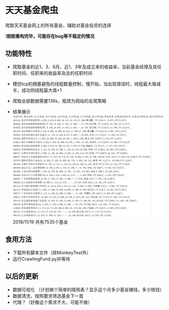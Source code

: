 # 天天基金爬虫
爬取天天基金网上的所有基金，辅助对基金投资的选择

!**刚刚重构完毕，可能存在bug等不稳定的情况**
        
## 功能特性
- 爬取基金的近1、3、6月，近1、3年及成立来的收益率，当前基金经理及其任职时间、任职来的收益率及总的任职时间
- 模仿tcp的拥塞避免的线程数量控制，慢开始，当出现错误时，线程最大值减半，成功则线程最大值+1
- 爬取全部数据需要136s，瓶颈为网站的反爬策略

- 结果展示
![Image text](./image/result.png)
    2019/11/19 共有7535个基金

## 食用方法
- 下载所有脚本文件（除MonkeyTest外）
- 运行CrawlingFund.py并等待

## 以后的更新
- 数据可视化 （计划做个简单的晴雨表？显示这个月多少基金赚钱，多少赔钱）
- 数据清洗，按照要求筛选基金下一首
- 代理？（好像这个需求不大，可能不做）

